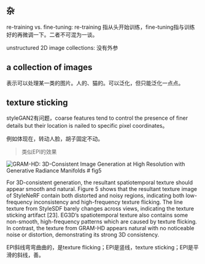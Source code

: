 ## 杂

re-training vs. fine-tuning: re-training 指从头开始训练，fine-tuning指与训练好的再微调一下。二者不可混为一谈。

unstructured 2D image collections: 没有外参

## a collection of images

表示可以处理某一类的图片。人的、猫的。可以泛化，但只能泛化一点点。

## texture sticking

styleGAN2有问题，coarse features tend to control the presence of finer details but their location is nailed to specific pixel coordinates。

例如体现在，转动人脸，胡子固定不动。

> 类似EPI的效果

![GRAM-HD: 3D-Consistent Image Generation at High Resolution with Generative Radiance Manifolds # fig5](https://cdn.jsdelivr.net/gh/sword4869/pic1@main/images/202407062014433.png)

For 3D-consistent generation, the resultant spatiotemporal texture should appear smooth and natural. Figure 5 shows that the resultant texture image of StyleNeRF contain both distorted and noisy regions, indicating both low-frequency inconsistency and high-frequency texture flicking. The line texture from StyleSDF barely changes across views, indicating the texture sticking artifact [23]. EG3D’s spatiotemporal texture also contains some non-smooth, high-frequency patterns which are caused by texture flicking. In contrast, the texture from GRAM-HD appears natural with no noticeable noise or distortion, demonstrating its strong 3D consistency.

EPI斜线弯弯曲曲的，是texture flicking；EPI是竖线，texture sticking；EPI是平滑的斜线，善。

